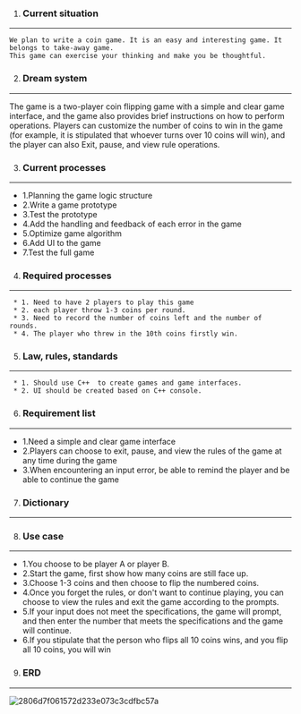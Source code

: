 1. ### Current situation
-----------

    We plan to write a coin game. It is an easy and interesting game. It belongs to take-away game. 
    This game can exercise your thinking and make you be thoughtful.
    

2. ###  Dream system
 -------------
   The game is a  two-player coin flipping game with a simple and clear game interface, and the game also provides brief instructions on how to perform operations.
   Players can customize the number of coins to win in the game (for example, it is stipulated that whoever turns over 10 coins will win), and the player can also
   Exit, pause, and view rule operations.
    
3. ### Current processes
 ---------------
   * 1.Planning the game logic structure
   * 2.Write a game prototype
   * 3.Test the prototype
   * 4.Add the handling and feedback of each error in the game
   * 5.Optimize game algorithm
   * 6.Add UI to the game
   * 7.Test the full game



4. ### Required processes
--------------
     * 1. Need to have 2 players to play this game 
     * 2. each player throw 1-3 coins per round.
     * 3. Need to record the number of coins left and the number of rounds.
     * 4. The player who threw in the 10th coins firstly win.


5. ### Law, rules, standards
----------------
     * 1. Should use C++  to create games and game interfaces.
     * 2. UI should be created based on C++ console.


6. ### Requirement list
----------------
   * 1.Need a simple and clear game interface
   * 2.Players can choose to exit, pause, and view the rules of the game at any time during the game
   * 3.When encountering an input error, be able to remind the player and be able to continue the game
   

7. ### Dictionary
--------------

8. ### Use case
---------------- 
   * 1.You choose to be player A or player B.
   * 2.Start the game, first show how many coins are still face up.
   * 3.Choose 1-3 coins and then choose to flip the numbered coins.
   * 4.Once you forget the rules, or don't want to continue playing, you can choose to view the rules and exit the game according to the prompts.
   * 5.If your input does not meet the specifications, the game will prompt, and then enter the number that meets the specifications and the game will continue.
   * 6.If you stipulate that the person who flips all 10 coins wins, and you flip all 10 coins, you will win
9. ### ERD
 -------------
![2806d7f061572d233e073c3cdfbc57a](https://user-images.githubusercontent.com/78998273/134819649-22638f78-4cc4-406c-a9f4-c4676a5c0fa6.png)
